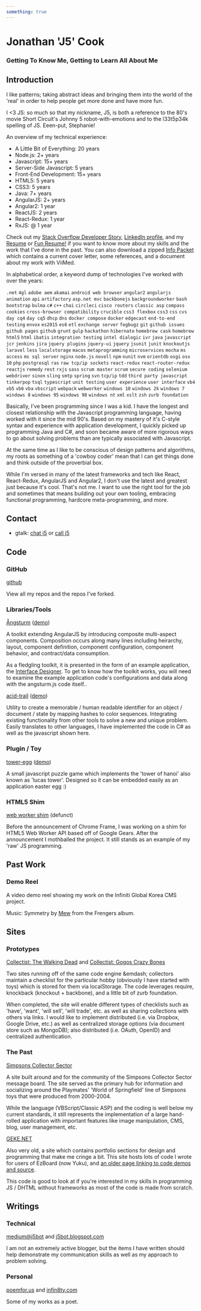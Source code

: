 ```yaml
---
something: true
---
```


Jonathan 'J5' Cook
============================


### Getting To Know Me, Getting to Learn All About Me


Introduction
------------


I like patterns; taking abstract ideas and bringing them into the world of the 'real' in order to help people get more done and have more fun.


I <3 JS: so much so that my nickname, J5, is both a reference to the 80's movie Short Circuit's Johnny 5 robot-with-emotions and to the l33t5p34k spelling of JS. Eeen-put, Stephanie!


An overview of my technical experience:


*   A Little Bit of Everything: 20 years
*   Node.js: 2+ years
*   Javascript: 15+ years
*   Server-Side Javascript: 5 years
*   Front-End Development: 15+ years
*   HTML5: 5 years
*   CSS3: 5 years
*   Java: 7+ years
*   AngularJS: 2+ years
*   Angular2: 1 year
*   ReactJS: 2 years
*   React-Redux: 1 year
*   RxJS: @ 1 year


Check out my [Stack Overflow Developer Story](https://stackoverflow.com/users/story/8152278), [LinkedIn profile](http://linkedin.com/in/j5bot), and my [Resume](https://goo.gl/j2wwzg?jonathan-j5-cook-resume) or [Fun Resume!](https://goo.gl/S7elxK?jonathan-j5-cook-conversational-resume) if you want to know more about my skills and the work that I've done in the past. You can also download a zipped [Info Packet](https://goo.gl/aDzIzj?jonathan-j5-cook-info-packet) which contains a current cover letter, some references, and a document about my work with ViiMed.


In alphabetical order, a keyword dump of technologies I've worked with over the years:


`.net` `4gl` `adobe aem` `akamai` `android web browser` `angular2` `angularjs` `animation` `api` `artifactory` `asp.net mvc` `backbonejs` `backgroundworker` `bash` `bootstrap` `bulma` `c#` `c++` `chai` `circleci` `cisco routers` `classic asp` `compass` `cookies` `cross-browser compatibility` `crucible` `css3 flexbox` `css3` `css` `cvs` `day cq4` `day cq5` `dhcp` `dns` `docker compose` `docker` `edgecast` `end-to-end testing` `envox` `es2015` `es6` `etl` `exchange server` `fogbugz` `git` `github issues` `github pages` `github` `grunt` `gulp` `hackathon` `hibernate` `homebrew cask` `homebrew` `html5` `html` `ibatis` `integration testing` `intel dialogic` `ivr` `java` `javascript` `jcr` `jenkins` `jira` `jquery plugins` `jquery-ui` `jquery` `jsunit` `junit` `knockoutjs` `laravel` `less` `localstorage` `macos` `metaprogramming` `microservices` `mocha` `ms access` `ms sql server` `nginx` `node.js` `novell` `npm` `nunit` `nvm` `orientdb` `osgi` `osx 10` `php` `postgresql` `ras` `raw tcp/ip sockets` `react-redux` `react-router-redux` `reactjs` `remedy` `rest` `rxjs` `sass` `scrum master` `scrum` `secure coding` `selenium webdriver` `sinon` `sling` `smtp` `spring` `svn` `tcp/ip` `tdd` `third party javascript` `tinkerpop` `tsql` `typescript` `unit testing` `user experience` `user interface` `vb4` `vb5` `vb6` `vba` `vbscript` `webpack` `webworker` `windows 10` `windows 2k` `windows 7` `windows 8` `windows 95` `windows 98` `windows nt` `xml` `xslt` `zsh` `zurb foundation`


Basically, I've been programming since I was a kid. I have the longest and closest relationship with the Javascript programming language, having worked with it since the mid 90's. Based on my mastery of it's C-style syntax and experience with application development, I quickly picked up programming Java and C#, and soon became aware of more rigorous ways to go about solving problems than are typically associated with Javascript.


At the same time as I like to be conscious of design patterns and algorithms, my roots as something of a 'cowboy coder' mean that I can get things done and think outside of the proverbial box.


While I'm versed in many of the latest frameworks and tech like React, React-Redux, AngularJS and Angular2, I don't use the latest and greatest just because it's cool. That's not me. I want to use the right tool for the job and sometimes that means building out your own tooling, embracing functional programming, hardcore meta-programming, and more.


Contact
-------


*   gtalk: [chat j5](gtalk:chat?jid=jonathan.j5.cook@gmail.com) or [call j5](gtalk:call?jid=jonathan.j5.cook@gmail.com)


Code
----

### GitHub

[github](http://github.com/j5bot?tab=repositories)

View all my repos and the repos I've forked.

### Libraries/Tools

[Ångsturm](http://github.com/j5bot/angsturm) ([demo](http://www.angsturm.org/demo.html))

A toolkit extending AngularJS by introducing composite multi-aspect components. Composition occurs along many lines including heirarchy, layout, component definition, component configuration, component behavior, and contract/data consumption.

As a fledgling toolkit, it is presented in the form of an example application, the [Interface Designer](http://www.angsturm.org/demo.html). To get to know how the toolkit works, you will need to examine the example application code's configurations and data along with the angsturm.js code itself..

[acid-trail](http://github.com/j5bot/acid-trail) ([demo](http://j5bot.github.io/acid-trail/demo.html))

Utility to create a memorable / human readable identifier for an object / document / state by mapping hashes to color sequences. Integrating existing functionality from other tools to solve a new and unique problem. Easily translates to other languages, I have implemented the code in C# as well as the javascript shown here.

### Plugin / Toy

[tower-egg](http://github.com/j5bot/tower-egg) ([demo](http://j5bot.github.com/tower-egg/tower.html))

A small javascript puzzle game which implements the 'tower of hanoi' also known as 'lucas tower'. Designed so it can be embedded easily as an application easter egg :)

### HTML5 Shim

[web worker shim](https://github.com/j5bot/html5-shims) (defunct)

Before the announcement of Chrome Frame, I was working on a shim for HTML5 Web Worker API based off of Google Gears. After the announcement I mothballed the project. It still stands as an example of my 'raw' JS programming.

Past Work
---------

### Demo Reel

A video demo reel showing my work on the Infiniti Global Korea CMS project.

Music: Symmetry by [Mew](http://www.mewsite.com/) from the Frengers album.

Sites
-----

### Prototypes

[Collectist: The Walking Dead](https://j5bot.github.io/thewalkingdead.collectist.org) and [Collectist: Gogos Crazy Bones](https://https://j5bot.github.io/gogos.collectist.org)

Two sites running off of the same code engine &emdash; collectors maintain a checklist for the particular hobby (obviously I have started with toys) which is stored for them via localStorage. The code leverages require, knockback (knockout + backbone), and a little bit of zurb foundation.

When completed, the site will enable different types of checklists such as 'have', 'want', 'will sell', 'will trade', etc. as well as sharing collections with others via links. I would like to implement distributed (i.e. via Dropbox, Google Drive, etc.) as well as centralized storage options (via document store such as MongoDB); also distributed (i.e. OAuth, OpenID) and centralized authentication.


### The Past

[Simpsons Collector Sector](http://simpsonscollectors.com)

A site built around and for the community of the Simpsons Collector Sector message board. The site served as the primary hub for information and socializing around the Playmates' 'World of Springfield' line of Simpsons toys that were produced from 2000-2004.

While the language (VBScript/Classic ASP) and the coding is well below my current standards, it still represents the implementation of a large hand-rolled application with important features like image manipulation, CMS, blog, user management, etc.

[GEKE.NET](http://geke.net)

Also very old, a site which contains portfolio sections for design and programming that make me cringe a bit. This site hosts lots of code I wrote for users of EzBoard (now Yuku), and [an older page linking to code demos and source](http://geke.net/portfolio/demos/index.html).

This code is good to look at if you're interested in my skills in programming JS / DHTML without frameworks as most of the code is made from scratch.

Writings
--------

### Technical

[medium@j5bot](https://medium.com/@j5bot) and [j5bot.blogspot.com](http://j5bot.blogspot.com)

I am not an extremely active blogger, but the items I have written should help demonstrate my communication skills as well as my approach to problem solving.

### Personal

[poemfor.us](http://poemfor.us) and [infin8ty.com](http://infin8ty.com)

Some of my works as a poet.
